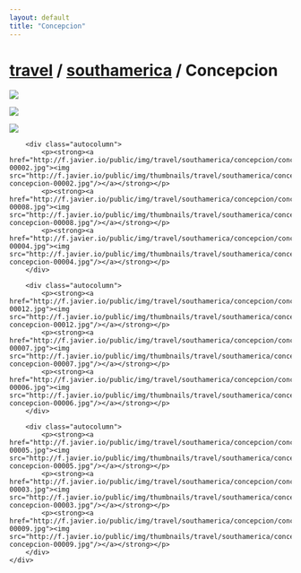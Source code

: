 ```yaml
---
layout: default
title: "Concepcion"
---
```


<h1 class="page" style="padding-left:0%;"><a href="/travel.html">travel</a> / <a href="/travel/southamerica.html">southamerica</a> / Concepcion</h1>
<div class="page">
    <div class="autowide">
        <div class="autocolumn">
            <p><strong><a href="http://f.javier.io/public/img/travel/southamerica/concepcion/concepcion-00010.jpg"><img src="http://f.javier.io/public/img/thumbnails/travel/southamerica/concepcion/thumbnail-concepcion-00010.jpg"/></a></strong></p>
            <p><strong><a href="http://f.javier.io/public/img/travel/southamerica/concepcion/concepcion-00011.jpg"><img src="http://f.javier.io/public/img/thumbnails/travel/southamerica/concepcion/thumbnail-concepcion-00011.jpg"/></a></strong></p>
            <p><strong><a href="http://f.javier.io/public/img/travel/southamerica/concepcion/concepcion-00001.jpg"><img src="http://f.javier.io/public/img/thumbnails/travel/southamerica/concepcion/thumbnail-concepcion-00001.jpg"/></a></strong></p>
        </div>

        <div class="autocolumn">
            <p><strong><a href="http://f.javier.io/public/img/travel/southamerica/concepcion/concepcion-00002.jpg"><img src="http://f.javier.io/public/img/thumbnails/travel/southamerica/concepcion/thumbnail-concepcion-00002.jpg"/></a></strong></p>
            <p><strong><a href="http://f.javier.io/public/img/travel/southamerica/concepcion/concepcion-00008.jpg"><img src="http://f.javier.io/public/img/thumbnails/travel/southamerica/concepcion/thumbnail-concepcion-00008.jpg"/></a></strong></p>
            <p><strong><a href="http://f.javier.io/public/img/travel/southamerica/concepcion/concepcion-00004.jpg"><img src="http://f.javier.io/public/img/thumbnails/travel/southamerica/concepcion/thumbnail-concepcion-00004.jpg"/></a></strong></p>
        </div>

        <div class="autocolumn">
            <p><strong><a href="http://f.javier.io/public/img/travel/southamerica/concepcion/concepcion-00012.jpg"><img src="http://f.javier.io/public/img/thumbnails/travel/southamerica/concepcion/thumbnail-concepcion-00012.jpg"/></a></strong></p>
            <p><strong><a href="http://f.javier.io/public/img/travel/southamerica/concepcion/concepcion-00007.jpg"><img src="http://f.javier.io/public/img/thumbnails/travel/southamerica/concepcion/thumbnail-concepcion-00007.jpg"/></a></strong></p>
            <p><strong><a href="http://f.javier.io/public/img/travel/southamerica/concepcion/concepcion-00006.jpg"><img src="http://f.javier.io/public/img/thumbnails/travel/southamerica/concepcion/thumbnail-concepcion-00006.jpg"/></a></strong></p>
        </div>

        <div class="autocolumn">
            <p><strong><a href="http://f.javier.io/public/img/travel/southamerica/concepcion/concepcion-00005.jpg"><img src="http://f.javier.io/public/img/thumbnails/travel/southamerica/concepcion/thumbnail-concepcion-00005.jpg"/></a></strong></p>
            <p><strong><a href="http://f.javier.io/public/img/travel/southamerica/concepcion/concepcion-00003.jpg"><img src="http://f.javier.io/public/img/thumbnails/travel/southamerica/concepcion/thumbnail-concepcion-00003.jpg"/></a></strong></p>
            <p><strong><a href="http://f.javier.io/public/img/travel/southamerica/concepcion/concepcion-00009.jpg"><img src="http://f.javier.io/public/img/thumbnails/travel/southamerica/concepcion/thumbnail-concepcion-00009.jpg"/></a></strong></p>
        </div>
    </div>
</div>
